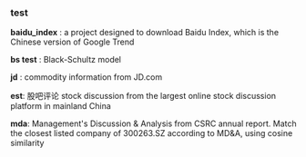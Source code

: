 ### test
**baidu_index** : a project designed to download Baidu Index, which is the Chinese version of Google Trend  

**bs test** : Black-Schultz model  

**jd** : commodity information from JD.com  

**est**: 股吧评论  stock discussion from the largest online stock discussion platform in mainland China

**mda**: Management's Discussion & Analysis from CSRC annual report. Match the closest listed company of 300263.SZ according to MD&A, using cosine similarity




